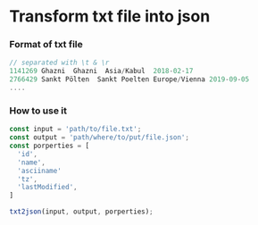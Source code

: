 # Transform txt file into json

### Format of txt file

```js
// separated with \t & \r
1141269 Ghazni	Ghazni  Asia/Kabul  2018-02-17
2766429 Sankt Pölten  Sankt Poelten Europe/Vienna 2019-09-05
....
```

### How to use it

```js
const input = 'path/to/file.txt';
const output = 'path/where/to/put/file.json';
const porperties = [
  'id',
  'name',
  'asciiname'
  'tz',
  'lastModified',
]

txt2json(input, output, porperties);
```
